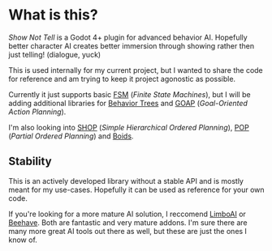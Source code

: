 # What is this?

_Show Not Tell_ is a Godot 4+ plugin for advanced behavior AI. Hopefully better character AI creates better immersion through showing rather then just telling! (dialogue, yuck)

This is used internally for my current project, but I wanted to share the code for reference and am trying to keep it project agonostic as possible.

Currently it just supports basic [FSM](https://www.gdquest.com/tutorial/godot/design-patterns/finite-state-machine/) (_Finite State Machines_), but I will be adding additional libraries for [Behavior Trees](https://www.gamedeveloper.com/programming/behavior-trees-for-ai-how-they-work) and [GOAP](https://web.archive.org/web/20230603190318/http://alumni.media.mit.edu/~jorkin/goap.html) (_Goal-Oriented Action Planning_).

I'm also looking into [SHOP](https://www.cs.umd.edu/projects/shop/description.html) (_Simple Hierarchical Ordered Planning_), [POP](https://en.wikipedia.org/wiki/Partial-order_planning) (_Partial Ordered Planning_) and [Boids](https://people.ece.cornell.edu/land/courses/ece4760/labs/s2021/Boids/Boids.html).

## Stability

This is an actively developed library without a stable API and is mostly meant for my use-cases. Hopefully it can be used as reference for your own code.

If you're looking for a more mature AI solution, I reccomend [LimboAI](https://github.com/etherealxx/limbo-godot) or [Beehave](https://github.com/bitbrain/beehave). Both are fantastic and very mature addons. I'm sure there are many more great AI tools out there as well, but these are just the ones I know of.

